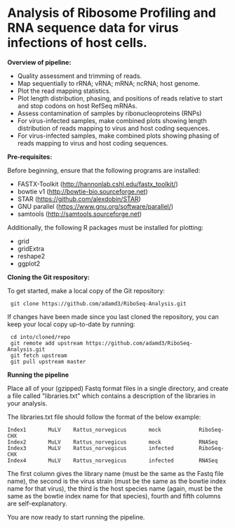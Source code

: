 # Analysis of Ribosome Profiling and RNA sequence data for virus infections of host cells.

**Overview of pipeline:**

- Quality assessment and trimming of reads.
- Map sequentially to rRNA; vRNA; mRNA; ncRNA; host genome.
- Plot the read mapping statistics.
- Plot length distribution, phasing, and positions of reads relative to start and stop codons on host RefSeq mRNAs.
- Assess contamination of samples by ribonucleoproteins (RNPs)
- For virus-infected samples, make combined plots showing length distribution of reads mapping to virus and host coding sequences.
- For virus-infected samples, make combined plots showing phasing of reads mapping to virus and host coding sequences.

**Pre-requisites:**

Before beginning, ensure that the following programs are installed:

- FASTX-Toolkit (http://hannonlab.cshl.edu/fastx_toolkit/)
- bowtie v1 (http://bowtie-bio.sourceforge.net)
- STAR (https://github.com/alexdobin/STAR)
- GNU parallel (https://www.gnu.org/software/parallel/)
- samtools (http://samtools.sourceforge.net)

Additionally, the following R packages must be installed for plotting:

- grid
- gridExtra
- reshape2
- ggplot2

**Cloning the Git respository:**

To get started, make a local copy of the Git repository:

     git clone https://github.com/adamd3/RiboSeq-Analysis.git

If changes have been made since you last cloned the repository, you can keep your local copy up-to-date by running:

     cd into/cloned/repo
     git remote add upstream https://github.com/adamd3/RiboSeq-Analysis.git
     git fetch upstream
     git pull upstream master

**Running the pipeline**

Place all of your (gzipped) Fastq format files in a single directory, and create a file called "libraries.txt" which contains a description of the libraries in your analysis. 

The libraries.txt file should follow the format of the below example:

```
Index1       MuLV    Rattus_norvegicus       mock            RiboSeq-CHX 
Index2       MuLV    Rattus_norvegicus       mock            RNASeq
Index3       MuLV    Rattus_norvegicus       infected        RiboSeq-CHX 
Index4       MuLV    Rattus_norvegicus       infected        RNASeq
```

The first column gives the library name (must be the same as the Fastq file name), the second is the virus strain (must be the same as the bowtie index name for that virus), the third is the host species name (again, must be the same as the bowtie index name for that species), fourth and fifth columns are self-explanatory. 

You are now ready to start running the pipeline.
